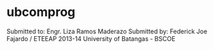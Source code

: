 ubcomprog
=========

Submitted to: Engr. Liza Ramos Maderazo
Submitted by: Federick Joe Fajardo / ETEEAP 2013-14
University of Batangas - BSCOE
